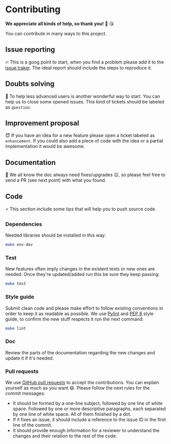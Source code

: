 # Contributing

**We appreciate all kinds of help, so thank you!** :clap: :kissing_heart:

You can contribute in many ways to this project.


## Issue reporting

:fire: This is a goog point to start, when you find a problem please add it to the [issue traker](https://github.ibm.com/IBMQuantum/qiskit-sdk-py-dev/issues). The ideal report should include the steps to reproduce it.


## Doubts solving

:two_women_holding_hands: To help less advanced users is another wonderful way to start. You can help us to close some opened issues. This kind of tickets should be labeled as `question`.


## Improvement proposal

:smiling_imp: If you have an idea for a new feature please open a ticket labeled as `enhancement`. If you could also add a piece of code with the idea or a partial implementation it would be awesome.


## Documentation

:eyes: We all know the doc always need fixes/upgrades :wink:, so please feel free to send a PR (see next point) with what you found.


## Code

:star: This section include some tips that will help you to push source code.

### Dependencies

Needed libraries should be installed in this way:

```sh
make env-dev
```

### Test

New features often imply changes in the existent tests or new ones are needed. Once they're updated/added run this be sure they keep passing:

```sh
make test
```

### Style guide

Submit clean code and please make effort to follow existing conventions in order to keep it as readable as possible. We use [Pylint](https://www.pylint.org) and [PEP 8](https://www.python.org/dev/peps/pep-0008) style guide, to confirm the new stuff respects it run the next command:

```sh
make lint
```

### Doc

Review the parts of the documentation regarding the new changes and update it if it's needed.


### Pull requests

We use [GitHub pull requests](https://help.github.com/articles/about-pull-requests) to accept the contributions. You can explain yourself as much as you want :smile:. Please follow the next rules for the commit messages:

- It should be formed by a one-line subject, followed by one line of white space. Followed by one or more descriptive paragraphs, each separated by one line of white space. All of them finished by a dot.
- If it fixes an issue, it should include a reference to the issue ID in the first line of the commit.
- It should provide enough information for a reviewer to understand the changes and their relation to the rest of the code.
